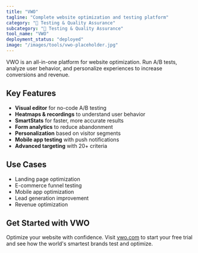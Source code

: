 ```yaml
---
title: "VWO"
tagline: "Complete website optimization and testing platform"
category: "🧪 Testing & Quality Assurance"
subcategory: "🧪 Testing & Quality Assurance"
tool_name: "VWO"
deployment_status: "deployed"
image: "/images/tools/vwo-placeholder.jpg"
---
```

VWO is an all-in-one platform for website optimization. Run A/B tests, analyze user behavior, and personalize experiences to increase conversions and revenue.

## Key Features

- **Visual editor** for no-code A/B testing
- **Heatmaps & recordings** to understand user behavior
- **SmartStats** for faster, more accurate results
- **Form analytics** to reduce abandonment
- **Personalization** based on visitor segments
- **Mobile app testing** with push notifications
- **Advanced targeting** with 20+ criteria

## Use Cases

- Landing page optimization
- E-commerce funnel testing
- Mobile app optimization
- Lead generation improvement
- Revenue optimization

## Get Started with VWO

Optimize your website with confidence. Visit [vwo.com](https://vwo.com) to start your free trial and see how the world's smartest brands test and optimize.
